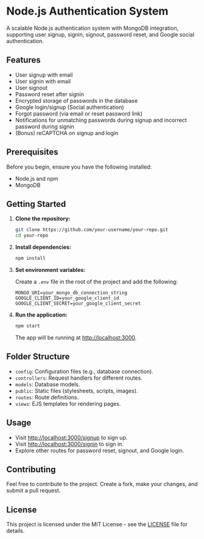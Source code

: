 # Node.js Authentication System

A scalable Node.js authentication system with MongoDB integration, supporting user signup, signin, signout, password reset, and Google social authentication.

## Features

- User signup with email
- User signin with email
- User signout
- Password reset after signin
- Encrypted storage of passwords in the database
- Google login/signup (Social authentication)
- Forgot password (via email or reset password link)
- Notifications for unmatching passwords during signup and incorrect password during signin
- (Bonus) reCAPTCHA on signup and login

## Prerequisites

Before you begin, ensure you have the following installed:

- Node.js and npm
- MongoDB

## Getting Started

1. **Clone the repository:**

    ```bash
    git clone https://github.com/your-username/your-repo.git
    cd your-repo
    ```

2. **Install dependencies:**

    ```bash
    npm install
    ```

3. **Set environment variables:**

    Create a `.env` file in the root of the project and add the following:

    ```env
    MONGO_URI=your_mongo_db_connection_string
    GOOGLE_CLIENT_ID=your_google_client_id
    GOOGLE_CLIENT_SECRET=your_google_client_secret
    ```

4. **Run the application:**

    ```bash
    npm start
    ```

    The app will be running at [http://localhost:3000](http://localhost:3000).

## Folder Structure

- `config`: Configuration files (e.g., database connection).
- `controllers`: Request handlers for different routes.
- `models`: Database models.
- `public`: Static files (stylesheets, scripts, images).
- `routes`: Route definitions.
- `views`: EJS templates for rendering pages.

## Usage

- Visit [http://localhost:3000/signup](http://localhost:3000/signup) to sign up.
- Visit [http://localhost:3000/signin](http://localhost:3000/signin) to sign in.
- Explore other routes for password reset, signout, and Google login.

## Contributing

Feel free to contribute to the project. Create a fork, make your changes, and submit a pull request.

## License

This project is licensed under the MIT License - see the [LICENSE](LICENSE) file for details.
